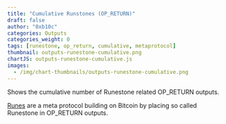 ```yaml
---
title: "Cumulative Runstones (OP_RETURN)"
draft: false
author: "0xb10c"
categories: Outputs
categories_weight: 0
tags: [runestone, op_return, cumulative, metaprotocol]
thumbnail: outputs-runestone-cumulative.png
chartJS: outputs-runestone-cumulative.js
images:
  - /img/chart-thumbnails/outputs-runestone-cumulative.png
---
```


Shows the cumulative number of Runestone related OP_RETURN outputs.
<!--more-->

[Runes](https://docs.ordinals.com/runes.html) are a meta protocol building on Bitcoin by placing so called Runestone in OP_RETURN outputs.
